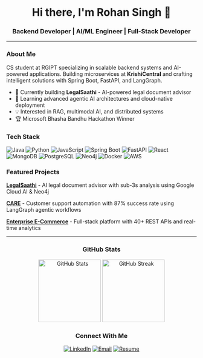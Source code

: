 <div align="center">

# Hi there, I'm Rohan Singh 👋

### Backend Developer | AI/ML Engineer | Full-Stack Developer

</div>

---

### About Me

CS student at RGIPT specializing in scalable backend systems and AI-powered applications. Building microservices at **KrishiCentral** and crafting intelligent solutions with Spring Boot, FastAPI, and LangGraph.

- 🔨 Currently building **LegalSaathi** - AI-powered legal document advisor
- 🌱 Learning advanced agentic AI architectures and cloud-native deployment
- 💡 Interested in RAG, multimodal AI, and distributed systems
- 🏆 Microsoft Bhasha Bandhu Hackathon Winner

### Tech Stack

![Java](https://img.shields.io/badge/Java-ED8B00?style=flat&logo=openjdk&logoColor=white)
![Python](https://img.shields.io/badge/Python-3776AB?style=flat&logo=python&logoColor=white)
![JavaScript](https://img.shields.io/badge/JavaScript-F7DF1E?style=flat&logo=javascript&logoColor=black)
![Spring Boot](https://img.shields.io/badge/Spring_Boot-6DB33F?style=flat&logo=spring-boot&logoColor=white)
![FastAPI](https://img.shields.io/badge/FastAPI-009688?style=flat&logo=fastapi&logoColor=white)
![React](https://img.shields.io/badge/React-20232A?style=flat&logo=react&logoColor=61DAFB)
![MongoDB](https://img.shields.io/badge/MongoDB-47A248?style=flat&logo=mongodb&logoColor=white)
![PostgreSQL](https://img.shields.io/badge/PostgreSQL-316192?style=flat&logo=postgresql&logoColor=white)
![Neo4j](https://img.shields.io/badge/Neo4j-008CC1?style=flat&logo=neo4j&logoColor=white)
![Docker](https://img.shields.io/badge/Docker-2496ED?style=flat&logo=docker&logoColor=white)
![AWS](https://img.shields.io/badge/AWS-232F3E?style=flat&logo=amazon-aws&logoColor=white)

### Featured Projects

**[LegalSaathi](https://github.com/Strizzyy/LegalSaathi)** - AI legal document advisor with sub-3s analysis using Google Cloud AI & Neo4j

**[CARE](https://github.com/Strizzyy/CARE)** - Customer support automation with 87% success rate using LangGraph agentic workflows

**[Enterprise E-Commerce](https://github.com/Strizzyy/Enterprise-Ecommerce)** - Full-stack platform with 40+ REST APIs and real-time analytics

---

<div align="center">

### GitHub Stats

<img src="https://github-readme-stats.vercel.app/api?username=Strizzyy&show_icons=true&theme=tokyonight&hide_border=true&count_private=true" alt="GitHub Stats" height="165"/>
<img src="https://github-readme-streak-stats.herokuapp.com/?user=Strizzyy&theme=tokyonight&hide_border=true" alt="GitHub Streak" height="165"/>

### Connect With Me

[![LinkedIn](https://img.shields.io/badge/LinkedIn-0077B5?style=for-the-badge&logo=linkedin&logoColor=white)](https://linkedin.com/in/rohan-singh-190b99289)
[![Email](https://img.shields.io/badge/Email-D14836?style=for-the-badge&logo=gmail&logoColor=white)](mailto:rohan.singh200402@gmail.com)
[![Resume](https://img.shields.io/badge/Resume-4285F4?style=for-the-badge&logo=google-drive&logoColor=white)](https://drive.google.com/file/d/1EqjgpAgd_4TztIkS3-_Tt95Vwi4HSYMo/view?usp=sharing)

</div>
